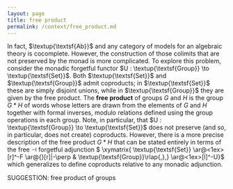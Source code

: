 ```yaml
---
layout: page
title: free product
permalink: /context/free_product.md
---
```

In fact, $\textup{\textsf{Ab}}$ and any category of models for an algebraic theory is cocomplete. However, the construction of those colimits that are not preserved by the monad is more complicated. To explore this problem, consider the monadic forgetful functor $U : \textup{\textsf{Group}} \to \textup{\textsf{Set}}$. Both $\textup{\textsf{Set}}$ and $\textup{\textsf{Group}}$ admit coproducts; in $\textup{\textsf{Set}}$ these are simply disjoint unions, while in $\textup{\textsf{Group}}$ they are given by the free product. The **free product** of groups $G$ and $H$ is the group $G \ast H$ of words whose letters are drawn from the elements of $G$ and $H$ together with formal inverses, modulo relations defined using the group operations in each group. Note, in particular, that $U : \textup{\textsf{Group}} \to \textup{\textsf{Set}}$ does not preserve (and so, in particular, does not create) coproducts. However, there is a more precise description of the free product $G \ast H$ that can be stated entirely in terms of the free $\dashv$ forgetful adjunction
$ \xymatrix{ \textup{\textsf{Set}} \ar@<1ex>[r]^-F \ar@{}[r]|-\perp & \textup{\textsf{Group}}\rlap{,},} \ar@<1ex>[l]^-U}$ which generalizes to define coproducts relative to any monadic adjunction.

SUGGESTION: free product of groups